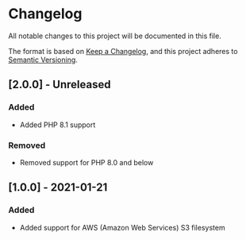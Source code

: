 # Changelog

All notable changes to this project will be documented in this file.

The format is based on [Keep a Changelog](https://keepachangelog.com/en/1.0.0/),
and this project adheres to [Semantic Versioning](https://semver.org/spec/v2.0.0.html).

## [2.0.0] - Unreleased

### Added

- Added PHP 8.1 support

### Removed

- Removed support for PHP 8.0 and below

## [1.0.0] - 2021-01-21

### Added

- Added support for AWS (Amazon Web Services) S3 filesystem
